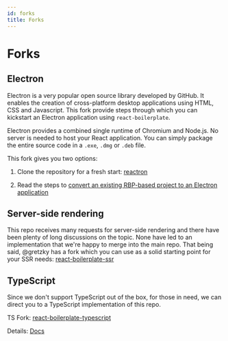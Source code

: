 ```yaml
---
id: forks
title: Forks
---
```


# Forks

## Electron

Electron is a very popular open source library developed by GitHub. It enables the creation of cross-platform desktop applications using HTML, CSS and Javascript. This fork provide steps through which you can kickstart an Electron application using `react-boilerplate`.

Electron provides a combined single runtime of Chromium and Node.js. No server is needed to host your React application. You can simply package the entire source code in a `.exe`, `.dmg` or `.deb` file.

This fork gives you two options:

1. Clone the repository for a fresh start: [reactron](https://github.com/mjangir/reactron)

2. Read the steps to [convert an existing RBP-based project to an Electron application](https://github.com/mjangir/reactron/wiki/Convert-Existing-To-Electron)

## Server-side rendering

This repo receives many requests for server-side rendering and there have been plenty of long discussions on the topic. None have led to an implementation that we're happy to merge into the main repo. That being said, @gretzky has a fork which you can use as a solid starting point for your SSR needs: [react-boilerplate-ssr](https://github.com/gretzky/react-boilerplate-ssr)

## TypeScript

Since we don't support TypeScript out of the box, for those in need, we can direct you to a TypeScript implementation of this repo.

TS Fork: [react-boilerplate-typescript](https://github.com/Can-Sahin/react-boilerplate-typescript) 

Details:  [Docs](https://github.com/Can-Sahin/react-boilerplate-typescript/blob/master/docs/general/typescript.md)
